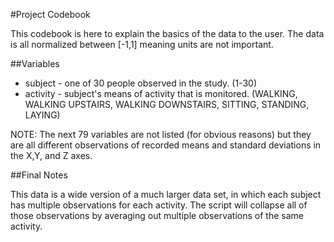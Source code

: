 #Project Codebook

This codebook is here to explain the basics of the data to the user. The data is all normalized between [-1,1] meaning units are not important.

##Variables
* subject - one of 30 people observed in the study. (1-30)
* activity - subject's means of activity that is monitored. (WALKING, WALKING UPSTAIRS, WALKING DOWNSTAIRS, SITTING, STANDING, LAYING)

NOTE: The next 79 variables are not listed (for obvious reasons) but they are all different observations of recorded means and standard deviations in the X,Y, and Z axes.

##Final Notes

This data is a wide version of a much larger data set, in which each subject has multiple observations for each activity. The script will collapse all of those observations by averaging out multiple observations of the same activity.
